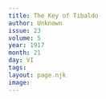 ```yaml
---
title: The Key of Tibaldo
author: Unknown
issue: 23
volume: 5
year: 1917
month: 21
day: VI
tags:
layout: page.njk
image:
---
```





